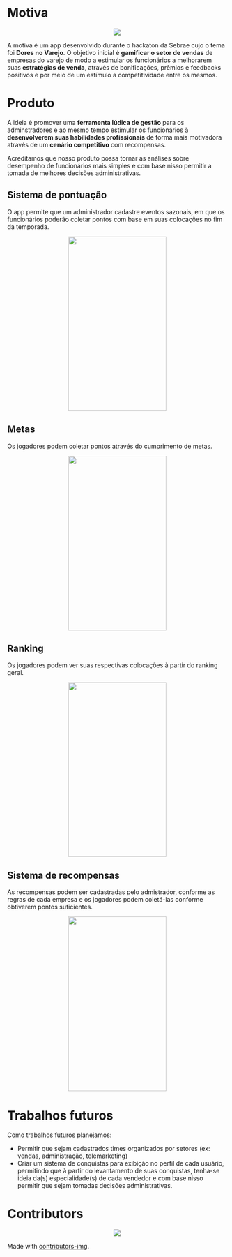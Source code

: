 # Motiva
<p align="center"><img src="https://media.giphy.com/media/xT1XGK6jYChxJ5ph8A/giphy.gif"></p>

A motiva é um app desenvolvido durante o hackaton da Sebrae cujo o tema foi **Dores no Varejo**. O objetivo inicial é **gamificar o setor de vendas** de empresas do varejo de modo a estimular os funcionários a melhorarem suas **estratégias de venda**, através de bonificações, prêmios e feedbacks positivos e por meio de um estímulo a competitividade entre os mesmos. 

# Produto
A ideia é promover uma **ferramenta lúdica de gestão** para os adminstradores e ao mesmo tempo estimular os funcionários à **desenvolverem suas habilidades profissionais** de forma mais motivadora através de um **cenário competitivo** com recompensas.

Acreditamos que nosso produto possa tornar as análises sobre desempenho de funcionários mais simples e com base nisso permitir a tomada de melhores decisões administrativas.

## Sistema de pontuação
O app permite que um administrador cadastre eventos sazonais, em que os funcionários poderão coletar pontos com base em suas colocações no fim da temporada. 
<p align=center><img src="https://i.imgur.com/o5GgXTX.jpg" width="225" height="400"></p>

## Metas
Os jogadores podem coletar pontos através do cumprimento de metas.  

<p align=center><img src="https://i.imgur.com/RFxAZRv.jpg"  width="225" height="400"></p>

## Ranking
Os jogadores podem ver suas respectivas colocações à partir do ranking geral.

<p align=center><img src="https://i.imgur.com/LnbS7i9.jpg" width="225" height="400"></p>

## Sistema de recompensas
As recompensas podem ser cadastradas pelo admistrador, conforme as regras de cada empresa e os jogadores podem coletá-las conforme obtiverem pontos suficientes.
<p align=center><img src="https://i.imgur.com/pa2gmDl.jpg" width="225" height="400"></p>

# Trabalhos futuros
Como trabalhos futuros planejamos:
- Permitir que sejam cadastrados times organizados por setores (ex: vendas, administração, telemarketing)
- Criar um sistema de conquistas para exibição no perfil de cada usuário, permitindo que à partir do levantamento de suas conquistas, tenha-se ideia da(s) especialidade(s) de cada vendedor e com base nisso permitir que sejam tomadas decisões administrativas.

# Contributors
<p align="center"><a href="https://github.com/ilgoncalves/Motiva/graphs/contributors">
  <img src="https://contributors-img.firebaseapp.com/image?repo=ilgoncalves/Motiva" />
</a>
</p>

Made with [contributors-img](https://contributors-img.firebaseapp.com).
